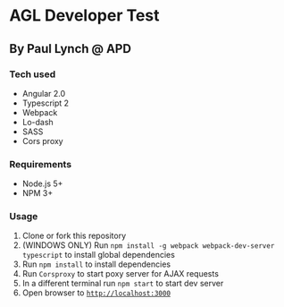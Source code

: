 # AGL Developer Test

## By Paul Lynch @ APD

### Tech used

* Angular 2.0
* Typescript 2
* Webpack
* Lo-dash
* SASS
* Cors proxy

### Requirements

* Node.js 5+
* NPM 3+

### Usage

1. Clone or fork this repository
2. (WINDOWS ONLY) Run `npm install -g webpack webpack-dev-server typescript` to install global dependencies
3. Run `npm install` to install dependencies
4. Run `Corsproxy` to start poxy server for AJAX requests
5. In a different terminal run `npm start` to start dev server
6. Open browser to [`http://localhost:3000`](http://localhost:3000) 
